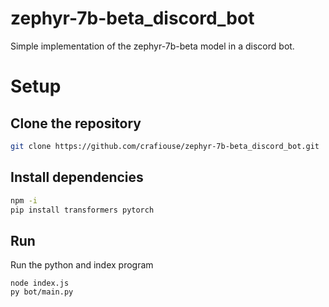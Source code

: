 # zephyr-7b-beta_discord_bot
Simple implementation of the zephyr-7b-beta model in a discord bot.

# Setup

## Clone  the repository
~~~sh
git clone https://github.com/crafiouse/zephyr-7b-beta_discord_bot.git
~~~

## Install dependencies

~~~sh
npm -i
pip install transformers pytorch
~~~

## Run

Run the python and index program
~~~
node index.js
py bot/main.py
~~~